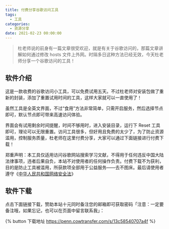 ```yaml
---
title: 付费分享谷歌访问工具
tags:
  - 工具
categories:
  - 资源分享
date: 2021-02-23 00:00:00
---
```


> 杜老师说的前身有一篇文章很受欢迎，就是有关于谷歌访问的，那篇文章讲解如何通过修改 hosts 文件上外网。时隔多日这种方法已经无效，今天杜老师分享一个谷歌访问的工具！

<!-- more -->

## 软件介绍

这是一款收费的谷歌访问小工具，可以免费试用五天。不过杜老师对安装包做了重新的封装，添加了重置试用时间的工具，这样大家就可以一直使用了！

虽然工具是全英文界面，不过“食用”方法非常简单，只需开启服务，然后选择节点即可，默认节点即可带来高速访问体验。

界面会有试用剩余时间提醒，时间不够用时，进入安装目录，运行下 Reset 工具即可，理论可以无限重置。访问工具很多，但好用且免费的太少了，为了防止资源滥用，控制服务质量，杜老师在这里付费分享，大家可以通过下面链接进行付费下载！

郑重声明：本工具仅适用访问谷歌网站搜索学习文献，不得用于任何违反中国大陆法律事项，违者后果自负，本站不对使用者的任何操作负责。付费下载不为获利，目的是防止工具被滥用，所获款项全部用于公益服务——去不图床。最后请使用者遵守《[中华人民共和国网络安全法](http://www.cac.gov.cn/2016-11/07/c_1119867116_3.htm)》

## 软件下载

点击下面链接下载，赞助本站十元同时备注您的邮箱即可获取密码「注意：一定要备注哦，如果忘记，也可以在页面中留言联系我」：

{% button 下载地址 https://penn.cowtransfer.com/s/13c58540707a4f %}

